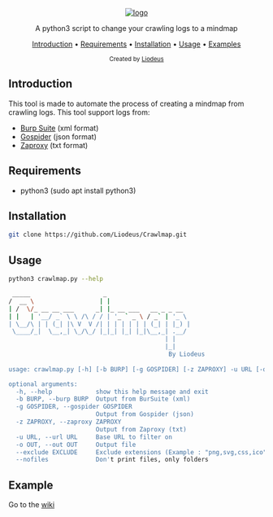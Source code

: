 <p align="center">
<a href="https://github.com/Liodeus/Crawlmap"><img src="https://i.ibb.co/N12TkGN/logo-crawlmap.png" alt="logo" border="0"></a>
<p align="center">A python3 script to change your crawling logs to a mindmap

<p align="center">
  <a href="#introduction">Introduction</a>
 • <a href="#requirements">Requirements</a>
 • <a href="#installation">Installation</a>
 • <a href="#usage">Usage</a>
 • <a href="#examples">Examples</a>
</p>

<div align="center">
  <sub>Created by
  <a href="https://liodeus.github.io/">Liodeus</a>
</div>


## Introduction

This tool is made to automate the process of creating a mindmap from crawling logs. This tool support logs from:
- [Burp Suite](https://portswigger.net/burp) (xml format)
- [Gospider](https://github.com/jaeles-project/gospider) (json format)
- [Zaproxy](https://www.zaproxy.org/) (txt format)

## Requirements

- python3 (sudo apt install python3)

## Installation

```bash
git clone https://github.com/Liodeus/Crawlmap.git
```

## Usage

```bash
python3 crawlmap.py --help

 _____                    _                       
/  __ \                  | |                      
| /  \/_ __ __ ___      _| |_ __ ___   __ _ _ __  
| |   | '__/ _` \ \ /\ / / | '_ ` _ \ / _` | '_ \ 
| \__/\ | | (_| |\ V  V /| | | | | | | (_| | |_) |
 \____/_|  \__,_| \_/\_/ |_|_| |_| |_|\__,_| .__/ 
                                           | |    
                                           |_|
                                            By Liodeus
  
usage: crawlmap.py [-h] [-b BURP] [-g GOSPIDER] [-z ZAPROXY] -u URL [-o OUT] [--exclude EXCLUDE] [--nofiles]

optional arguments:
  -h, --help            show this help message and exit
  -b BURP, --burp BURP  Output from BurSuite (xml)
  -g GOSPIDER, --gospider GOSPIDER
                        Output from Gospider (json)
  -z ZAPROXY, --zaproxy ZAPROXY
                        Output from Zaproxy (txt)
  -u URL, --url URL     Base URL to filter on
  -o OUT, --out OUT     Output file
  --exclude EXCLUDE     Exclude extensions (Example : "png,svg,css,ico")
  --nofiles             Don't print files, only folders
```

## Example

Go to the [wiki](https://github.com/Liodeus/Crawlmap/wiki)
